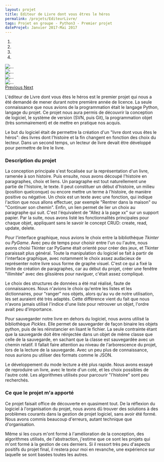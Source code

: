 ```yaml
---
layout: projet
title: Editeur de Livre dont vous êtres le héros
permalink: /projets/EditeurLivre/
tags: Projet en groupe - Python3 - Premier projet
dateProjet: Janvier 2017-Mai 2017
---
```

<div id="carouselEditeurLivre" class="carousel slide mb-3" data-ride="carousel">
<ol class="carousel-indicators">
    <li data-target="#carouselEditeurLivre" data-slide-to="0" class="active"></li>
    <li data-target="#carouselEditeurLivre" data-slide-to="1"></li>
    <li data-target="#carouselEditeurLivre" data-slide-to="2"></li>
    <li data-target="#carouselEditeurLivre" data-slide-to="3"></li>
  </ol>
  <div class="carousel-inner">
    <div class="carousel-item active">
        <img src="{{ site.baseurl}}/assets/images/projets/EditeurLivre/editeurdelivre1.png" class="d-block w-100 img-thumbnail" alt="...">
    </div>
    <div class="carousel-item img-fluid">
      <img src="{{ site.baseurl}}/assets/images/projets/EditeurLivre/editeurdelivre2.png" class="d-block w-100 img-thumbnail" alt="...">
    </div>
    <div class="carousel-item img-fluid">
      <img src="{{ site.baseurl}}/assets/images/projets/EditeurLivre/editeurdelivre3.png" class="d-block w-100 img-thumbnail" alt="...">
    </div>
   <div class="carousel-item img-fluid">
      <img src="{{ site.baseurl}}/assets/images/projets/EditeurLivre/editeurdelivre4.png" class="d-block w-100 img-thumbnail" alt="...">
    </div>
  </div>
  <a class="carousel-control-prev" href="#carouselEditeurLivre" role="button" data-slide="prev">
    <span class="carousel-control-prev-icon" aria-hidden="true"></span>
    <span class="sr-only">Previous</span>
  </a>
  <a class="carousel-control-next" href="#carouselEditeurLivre" role="button" data-slide="next">
    <span class="carousel-control-next-icon" aria-hidden="true"></span>
    <span class="sr-only">Next</span>
  </a>
</div>

L'éditeur de Livre dont vous êtes le héros est le premier projet qui nous a été demandé de mener durant notre première année de licence. La seule connaissance que nous avions de la programmation était le langage Python, langage du projet. Ce projet nous aura permis de découvrir la conception de logiciel, le système de version (SVN, puis Git), la programmation objet (très sommairement) et de mettre en pratique nos acquis. 

Le but du logiciel était de permettre la création d'un "livre dont vous êtes le héros": des livres dont l'histoire et la fin changent en fonction des choix du lecteur. Dans un second temps, un lecteur de livre devait être développé pour permettre de lire le livre.

### Description du projet

La conception principale s'est focalisée sur la représentation d'un livre, ramenée à son histoire. Puis ensuite, nous avons découpé l'histoire en paragraphes, choix et liens. Un paragraphe est tout naturellement une partie de l'histoire, le texte. Il peut constituer un début d'histoire, un milieu (position quelconque) ou encore mettre un terme à l'histoire, de manière positive ou négative. Un choix est un texte avec une fonction, qui indique l'action que nous allons effectuer, par exemple "Rentrer dans la maison" ou "Continuer son chemin". Enfin, un lien permet de lier un choix au paragraphe qui suit. C'est l'équivalent de "Allez à la page xx" sur un support papier. Par la suite, nous avons listé les fonctionnalités principales pour chaque objet, appliquant sans le savoir le concept CRUD: create, read, update, delete.

Pour l'interface graphique, nous avions le choix entre la bibliothèque *Tkinter* ou *PyGame*. Avec peu de temps pour choisir entre l'un ou l'autre, nous avons choisi Tkinter car PyGame était orienté pour créer des jeux, et Tkinter paraissait plus général. Toute la manipulation du logiciel se fait à partir de l'interface graphique, avec notamment le choix assez audacieux de représenter notre livre sous forme de graphe visuel. C'est ce qui a fixé la limite de création de paragraphes, car au début du projet, créer une fenêtre "illimitée" avec des glissières pour naviguer, c'était assez compliqué.

Le choix des structures de données a été mal réalisé, faute de connaissances. Nous n'avions le choix qu'entre les listes et les dictionnaires, pour "ranger" nos objets, alors qu'au vu de notre utilisation, les set auraient été très adaptés. Cette différence vient du fait que nous n'avons jamais utilisé l'indice d'une liste pour retrouver un objet, l'ordre avait peu d'importance. 

Pour sauvegarder notre livre en dehors du logiciel, nous avons utilisé la bibliothèque *Pickles*. Elle permet de sauvegarder de façon binaire les objets python, puis de les réinstancier en lisant le fichier. La seule contrainte étant que la sauvegarde doit être réinjectée dans un objet de même classe que celle de la sauvegarde, en sachant que la classe est sauvegardée avec un chemin relatif. Il fallait faire attention au niveau de l'arborescence du projet, lors de la lecture de la sauvegarde. Avec un peu plus de connaissance, nous aurions pu utiliser des formats comme le JSON.

Le développement du mode lecture a été plus rapide. Nous avons essayé de reproduire un livre, avec le texte d'un coté, et les choix possibles de l'autre coté. Les algorithmes utilisés pour parcourir "l'histoire" sont peu recherchés. 

### Ce que le projet m'a apporté

Ce projet faisait office de découverte en quasiment tout. De la réflexion du logiciel à l'organisation du projet, nous avons dû trouver des solutions à des problèmes courants dans la gestion de projet logiciel, sans avoir été formé. Nous avons commis beaucoup d'erreurs, autant technique que d'organisation. 

Même si les cours m'ont formé à l'amélioration de la conception, des algorithmes utilisés, de l'abstraction, j'estime que ce sont les projets qui m'ont formé à la gestion de ces derniers. Si il ressort très peu d'aspects positifs du projet final, il restera pour moi en revanche, une expérience sur laquelle se sont basées toutes les autres. 